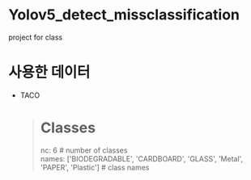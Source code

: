 # Yolov5_detect_missclassification
project for class

# 사용한 데이터
- TACO  
  ># Classes
  >nc: 6  # number of classes  
  >names: ['BIODEGRADABLE', 'CARDBOARD', 'GLASS', 'Metal', 'PAPER', 'Plastic']  # class names
